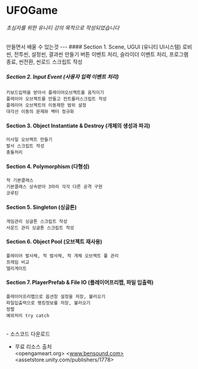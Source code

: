 UFOGame
===
_초심자를 위한 유니티 강의 목적으로 작성되었습니다_   

<br>
만들면서 배울 수 있는것
---
#### Section 1. Scene, UGUI (유니티 UI시스템)
	로비씬, 전투씬, 설정씬, 결과씬 만들기
	버튼 이벤트 처리, 슬라이더 이벤트 처리, 프로그램 종료, 씬전환, 씬로드 스크립트 작성

##### Section 2. Input Event (사용자 입력 이벤트 처리)
	키보드입력을 받아서 플레이어오브젝트를 움직이기
	플레이어 오브젝트를 만들고 컨트롤러스크립트 작성
	플레이어 오브젝트의 이동제한 범위 설정
	대각선 이동의 문제와 벡터 정규화   

#### Section 3. Object Instantiate & Destroy (개체의 생성과 파괴)
	미사일 오브젝트 만들기
	발사 스크립트 작성
	충돌처리  
	
#### Section 4. Polymorphism (다형성)
	적 기본클래스 
	기본클래스 상속받아 3마리 각각 다른 공격 구현
	코루틴  
	
#### Section 5. Singleton (싱글톤)
	게임관리 싱글톤 스크립트 작성
	사운드 관리 싱글톤 스크립트 작성  
	
#### Section 6. Object Pool (오브젝트 재사용)
	플레이어 발사체, 적 발사체, 적 개체 오브젝트 풀 관리
	프레임 비교
	델리게이트  
	
#### Section 7. PlayerPrefab & File IO (플레이어프리팹, 파일 입출력)
	플레이어프리팹으로 옵션창 설정을 저장, 불러오기
	파일입출력으로 랭킹정보를 저장, 불러오기 
	정렬
	예외처리 try catch  



<br>
- 소스코드 다운로드   
<https://github.com/devYongJun/UFOGame>   

- 무료 리소스 출처   
<opengameart.org>
<www.bensound.com>
<assetstore.unity.com/publishers/1778>   




